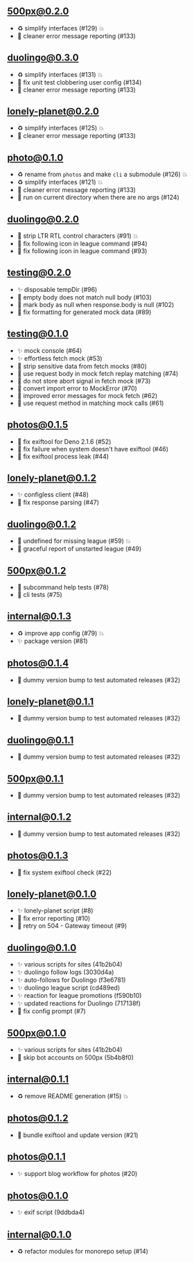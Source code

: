 ## 500px@0.2.0

- ♻️ simplify interfaces (#129) 💥
- 🐛 cleaner error message reporting (#133)

## duolingo@0.3.0

- ♻️ simplify interfaces (#131) 💥
- 🐛 fix unit test clobbering user config (#134)
- 🐛 cleaner error message reporting (#133)

## lonely-planet@0.2.0

- ♻️ simplify interfaces (#125) 💥
- 🐛 cleaner error message reporting (#133)

## photo@0.1.0

- ♻️ rename from `photos` and make `cli` a submodule (#126) 💥
- ♻️ simplify interfaces (#121) 💥
- 🐛 cleaner error message reporting (#133)
- 🐛 run on current directory when there are no args (#124)

## duolingo@0.2.0

- 🐛 strip LTR RTL control characters (#91) 💥
- 🐛 fix following icon in league command (#94)
- 🐛 fix following icon in league command (#93)

## testing@0.2.0

- ✨ disposable tempDir (#96)
- 🐛 empty body does not match null body (#103)
- 🐛 mark body as null when response.body is null (#102)
- 🐛 fix formatting for generated mock data (#89)

## testing@0.1.0

- ✨ mock console (#64)
- ✨ effortless fetch mock (#53)
- 🐛 strip sensitive data from fetch mocks (#80)
- 🐛 use request body in mock fetch replay matching (#74)
- 🐛 do not store abort signal in fetch mock (#73)
- 🐛 convert import error to MockError (#70)
- 🐛 improved error messages for mock fetch (#62)
- 🐛 use request method in matching mock calls (#61)

## photos@0.1.5

- 🐛 fix exiftool for Deno 2.1.6 (#52)
- 🐛 fix failure when system doesn't have exiftool (#46)
- 🐛 fix exiftool process leak (#44)

## lonely-planet@0.1.2

- ✨ configless client (#48)
- 🐛 fix response parsing (#47)

## duolingo@0.1.2

- 🐛 undefined for missing league (#59) 💥
- 🐛 graceful report of unstarted league (#49)

## 500px@0.1.2

- 🧪 subcommand help tests (#78)
- 🧪 cli tests (#75)

## internal@0.1.3

- ♻️ improve app config (#79) 💥
- ✨ package version (#81)

## photos@0.1.4

- 🐛 dummy version bump to test automated releases (#32)

## lonely-planet@0.1.1

- 🐛 dummy version bump to test automated releases (#32)

## duolingo@0.1.1

- 🐛 dummy version bump to test automated releases (#32)

## 500px@0.1.1

- 🐛 dummy version bump to test automated releases (#32)

## internal@0.1.2

- 🐛 dummy version bump to test automated releases (#32)

## photos@0.1.3

- 🐛 fix system exiftool check (#22)

## lonely-planet@0.1.0

- ✨ lonely-planet script (#8)
- 🐛 fix error reporting (#10)
- 🐛 retry on 504 - Gateway timeout (#9)

## duolingo@0.1.0

- ✨ various scripts for sites (41b2b04)
- ✨ duolingo follow logs (3030d4a)
- ✨ auto-follows for Duolingo (f3e6781)
- ✨ duolingo league script (cd489ed)
- ✨ reaction for league promotions (f590b10)
- ✨ updated reactions for Duolingo (717138f)
- 🐛 fix config prompt (#7)

## 500px@0.1.0

- ✨ various scripts for sites (41b2b04)
- 🐛 skip bot accounts on 500px (5b4b8f0)

## internal@0.1.1

- ♻️ remove README generation (#15) 💥

## photos@0.1.2

- 🐛 bundle exiftool and update version (#21)

## photos@0.1.1

- ✨ support blog workflow for photos (#20)

## photos@0.1.0

- ✨ exif script (9ddbda4)

## internal@0.1.0

- ♻️ refactor modules for monorepo setup (#14)
